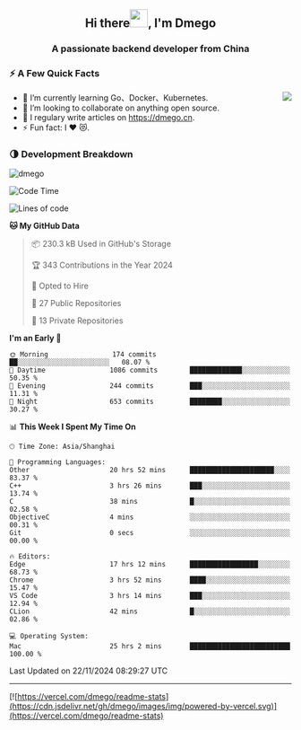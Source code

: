 <h2 align="center">Hi there<img src="https://cdn.jsdelivr.net/gh/dmego/images/img/Hi.gif" height="32" />, I'm Dmego </h2>
<h3 align="center">A passionate backend developer from China</h3>

### ⚡️ A Few Quick Facts

<img align="right" src="https://readme-stats-dmego.vercel.app/api?username=dmego&show_icons=true&icon_color=1573B3&hide_title=true&text_color=718096&bg_color=00000000&hide_border=true"/>

<ul>
    <li> 🌱 I’m currently learning Go、Docker、Kubernetes.</li>
    <li> 👯 I’m looking to collaborate on anything open source.</li>
    <li> 📝 I regulary write articles on <a href="https://dmego.cn">https://dmego.cn</a>.</li>
    <li> ⚡ Fun fact: I ❤️ 😻.</li>
</ul>

### 🌗 Development Breakdown

<img src="https://komarev.com/ghpvc/?username=dmego" alt="dmego" />

<!--START_SECTION:waka-->
![Code Time](http://img.shields.io/badge/Code%20Time-3%2C111%20hrs%2029%20mins-blue)

![Lines of code](https://img.shields.io/badge/From%20Hello%20World%20I%27ve%20Written-677.2%20thousand%20lines%20of%20code-blue)

**🐱 My GitHub Data** 

> 📦 230.3 kB Used in GitHub's Storage 
 > 
> 🏆 343 Contributions in the Year 2024
 > 
> 💼 Opted to Hire
 > 
> 📜 27 Public Repositories 
 > 
> 🔑 13 Private Repositories 
 > 
**I'm an Early 🐤** 

```text
🌞 Morning                174 commits         ██░░░░░░░░░░░░░░░░░░░░░░░   08.07 % 
🌆 Daytime                1086 commits        █████████████░░░░░░░░░░░░   50.35 % 
🌃 Evening                244 commits         ███░░░░░░░░░░░░░░░░░░░░░░   11.31 % 
🌙 Night                  653 commits         ████████░░░░░░░░░░░░░░░░░   30.27 % 
```


📊 **This Week I Spent My Time On** 

```text
🕑︎ Time Zone: Asia/Shanghai

💬 Programming Languages: 
Other                    20 hrs 52 mins      █████████████████████░░░░   83.37 % 
C++                      3 hrs 26 mins       ███░░░░░░░░░░░░░░░░░░░░░░   13.74 % 
C                        38 mins             █░░░░░░░░░░░░░░░░░░░░░░░░   02.58 % 
ObjectiveC               4 mins              ░░░░░░░░░░░░░░░░░░░░░░░░░   00.31 % 
Git                      0 secs              ░░░░░░░░░░░░░░░░░░░░░░░░░   00.00 % 

🔥 Editors: 
Edge                     17 hrs 12 mins      █████████████████░░░░░░░░   68.73 % 
Chrome                   3 hrs 52 mins       ████░░░░░░░░░░░░░░░░░░░░░   15.47 % 
VS Code                  3 hrs 14 mins       ███░░░░░░░░░░░░░░░░░░░░░░   12.94 % 
CLion                    42 mins             █░░░░░░░░░░░░░░░░░░░░░░░░   02.86 % 

💻 Operating System: 
Mac                      25 hrs 2 mins       █████████████████████████   100.00 % 
```


 Last Updated on 22/11/2024 08:29:27 UTC
<!--END_SECTION:waka-->

---

[![https://vercel.com/dmego/readme-stats](https://cdn.jsdelivr.net/gh/dmego/images/img/powered-by-vercel.svg)](https://vercel.com/dmego/readme-stats)

